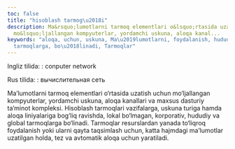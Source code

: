 ```yaml
---
toc: false
title: "hisoblash tarmog\u2018i"
description: Ma&rsquo;lumotlarni tarmoq elementlari o&lsquo;rtasida uzatish uchun
  mo&lsquo;ljallangan kompyuterlar, yordamchi uskuna, aloqa kanal...
keywords: "aloqa, uchun, uskuna, Ma\u2019lumotlarni, foydalanish, hududiy, global,
  tarmoqlarga, bo\u2018linadi, Tarmoqlar"
---
```


Ingliz tilida:
:   conputer network

Rus tilida:
:   вычислительная сеть

Ma’lumotlarni tarmoq elementlari o‘rtasida uzatish uchun mo‘ljallangan kompyuterlar, yordamchi uskuna, aloqa kanallari va maxsus dasturiy ta’minot kompleksi. Hisoblash tarmoqlari vazifalarga, uskuna turiga hamda aloqa liniyalariga bog‘liq ravishda, lokal bo‘lmagan, korporativ, hududiy va global tarmoqlarga bo‘linadi. Tarmoqlar resurslardan yanada to‘liqroq foydalanish yoki ularni qayta taqsimlash uchun, katta hajmdagi ma’lumotlar uzatilgan holda, tez va avtomatik aloqa uchun yaratiladi.